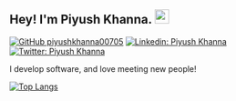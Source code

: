 ## Hey! I'm Piyush Khanna. <img src="https://media.giphy.com/media/hvRJCLFzcasrR4ia7z/giphy.gif" width="25px">

[![GitHub piyushkhanna00705](https://img.shields.io/github/followers/piyushkhanna00705?label=follow&style=social)](https://github.com/piyushkhanna00705)
[![Linkedin: Piyush Khanna](https://img.shields.io/badge/-Piyush%20Khanna-blue?style=flat-square&logo=Linkedin&logoColor=white&link=https://www.linkedin.com/in/piyush-khanna-177045158/)](https://www.linkedin.com/in/piyush-khanna-177045158/)
[![Twitter: Piyush Khanna](https://img.shields.io/twitter/follow/piyush_khanna7_?style=social)](https://twitter.com/piyush_khanna7)
<!-- [![Medium Badge](https://img.shields.io/badge/-@Khushboo%20Verma-black?style=flat-square&labelColor=000000&logo=Medium&link=https://medium.com/@khushboo-verma)](https://medium.com/@khushboo-verma)
[![Polywork Badge](https://img.shields.io/badge/-khushbooverma-orange?style=flat-square&logo=polywork&logoColor=black&link=http://polywork.com/khushbooverma)](http://polywork.com/khushbooverma) -->
  
I develop software, and love meeting new people!



[![Top Langs](https://github-readme-stats.vercel.app/api/top-langs/?username=piyushkhanna00705&layout=compact&theme=calm)](https://github.com/piyushkhanna00705/github-readme-stats)




<!--

Here are some ideas to get you started:

- 🔭 I’m currently working on ...
- 🌱 I’m currently learning ...
- 👯 I’m looking to collaborate on ...
- 🤔 I’m looking for help with ...
- 💬 Ask me about ...
- 📫 How to reach me: ...
- 😄 Pronouns: ...
- ⚡ Fun fact: ...
-->
